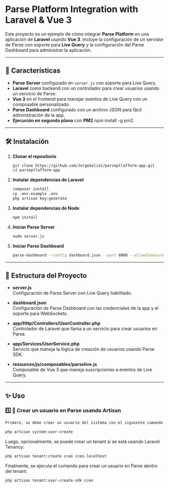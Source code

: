 # Parse Platform Integration with Laravel & Vue 3

Este proyecto es un ejemplo de cómo integrar **Parse Platform** en una aplicación de **Laravel** usando **Vue 3**. Incluye la configuración de un servidor de Parse con soporte para **Live Query** y la configuración del Parse Dashboard para administrar la aplicación.

---

## 🚀 Características

- **Parse Server** configurado en `server.js` con soporte para Live Query.
- **Laravel** como backend con un controlador para crear usuarios usando un servicio de Parse.
- **Vue 3** en el frontend para manejar eventos de Live Query con un composable personalizado.
- **Parse Dashboard** configurado con un archivo JSON para fácil administración de la app.
- **Ejecución en segundo plano** con **PM2** npm install -g pm2.

---

## 🛠 Instalación

1. **Clonar el repositorio**
    ```bash
    git clone https://github.com/JorgeSolisC/parseptlafform-app.git
    cd parseptlafform-app
    ```

2. **Instalar dependencias de Laravel**
    ```bash
    composer install
    cp .env.example .env
    php artisan key:generate
    ```

3. **Instalar dependencias de Node**
    ```bash
    npm install
    ```

4. **Iniciar Parse Server**
    ```bash
    node server.js
    ```

5. **Iniciar Parse Dashboard**
    ```bash
    parse-dashboard --config dashboard.json --port 8080 --allowInsecureHTTP
    ```

---

## 📂 Estructura del Proyecto

- **server.js**  
  Configuración de Parse Server con Live Query habilitado.

- **dashboard.json**  
  Configuración de Parse Dashboard con las credenciales de la app y el soporte para WebSockets.

- **app/Http/Controllers/UserController.php**  
  Controlador de Laravel que llama a un servicio para crear usuarios en Parse.

- **app/Services/UserService.php**  
  Servicio que maneja la lógica de creación de usuarios usando Parse SDK.

- **resources/js/composables/parselive.js**  
  Composable de Vue 3 que maneja suscripciones a eventos de Live Query.

---

## ✨ Uso

### 1️⃣ ⃣ Crear un usuario en Parse usando Artisan
```php
Primero, se debe crear un usuario del sistema con el siguiente comando:
```
 ```bash
 php artisan system:user-create
 ```
Luego, opcionalmente, se puede crear un tenant si se está usando Laravel Tenancy:

 ```bash
php artisan tenant:create cceo cceo.localhost
 ```

Finalmente, se ejecuta el comando para crear un usuario en Parse dentro del tenant:
 ```bash
php artisan tenant:user-create-sdk cceo
 ```

